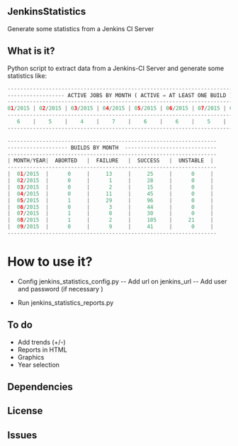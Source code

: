 ## JenkinsStatistics
Generate some statistics from a Jenkins CI Server

## What is it? 
Python script to extract data from a Jenkins-CI Server and generate some statistics like:

```python
---------------------------------------------------------------------------------------
------------------ ACTIVE JOBS BY MONTH ( ACTIVE = AT LEAST ONE BUILD ) ---------------
---------------------------------------------------------------------------------------
01/2015 | 02/2015 | 03/2015 | 04/2015 | 05/2015 | 06/2015 | 07/2015 | 08/2015 | 09/2015
---------------------------------------------------------------------------------------
   6    |    5    |    4    |    7    |    6    |    6    |    5    |    9    |    6
---------------------------------------------------------------------------------------

------------------------------------------------------------------
------------------- BUILDS BY MONTH  -----------------------------
------------------------------------------------------------------
| MONTH/YEAR|  ABORTED   |  FAILURE   |  SUCCESS   |  UNSTABLE  |
------------------------------------------------------------------
|  01/2015  |      0     |     13     |     25     |      0     |
|  02/2015  |      0     |      1     |     28     |      0     |
|  03/2015  |      0     |      2     |     15     |      0     |
|  04/2015  |      0     |     11     |     45     |      0     |
|  05/2015  |      1     |     29     |     96     |      0     |
|  06/2015  |      0     |      3     |     44     |      0     |
|  07/2015  |      1     |      0     |     30     |      0     |
|  08/2015  |      1     |      2     |     105    |     21     |
|  09/2015  |      0     |      9     |     41     |      0     |
------------------------------------------------------------------
```

# How to use it? 
- Config jenkins_statistics_config.py
-- Add url on jenkins_url
-- Add user and password (if necessary )

- Run jenkins_statistics_reports.py

## To do
- Add trends (+/-) 
- Reports in HTML
- Graphics
- Year selection

## Dependencies

## License

## Issues

